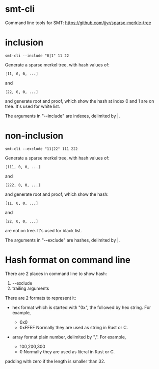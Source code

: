 # smt-cli
Command line tools for SMT: https://github.com/jjyr/sparse-merkle-tree

# inclusion
```text
smt-cli --include "0|1" 11 22
```
Generate a sparse merkel tree, with hash values of:
```text
[11, 0, 0, ...]
```
and 
```text
[22, 0, 0, ...]
```
and generate root and proof, which show the hash at index 0 and 1 are on tree.
It's used for white list.

The arguments in "--include" are indexes, delimited by |.
# non-inclusion
```text
smt-cli --exclude "11|22" 111 222
```
Generate a sparse merkel tree, with hash values of:
```text
[111, 0, 0, ...]
```
and
```text
[222, 0, 0, ...]
```
and generate root and proof, which show the hash:
```text
[11, 0, 0, ...]
```
and 
```text
[22, 0, 0, ...]
```
are not on tree. It's used for black list.

The arguments in "--exclude" are hashes, delimited by |.

# Hash format on command line
There are 2 places in command line to show hash:
1. --exclude
2. trailing arguments

There are 2 formats to represent it:
* hex format
  which is started with "0x", the followed by hex string. For example, 
   * 0x0
   * 0xFFEF
    Normally they are used as string in Rust or C.
     
* array format
  plain number, delimited by ",". For example, 
   * 100,200,300
   * 0
    Normally they are used as literal in Rust or C.
     
padding with zero if the length is smaller than 32.
